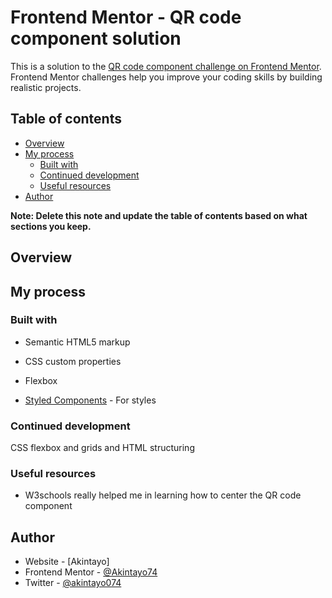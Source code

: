# Frontend Mentor - QR code component solution

This is a solution to the [QR code component challenge on Frontend Mentor](https://www.frontendmentor.io/challenges/qr-code-component-iux_sIO_H). Frontend Mentor challenges help you improve your coding skills by building realistic projects. 

## Table of contents

- [Overview](#overview)
- [My process](#my-process)
  - [Built with](#built-with)
  - [Continued development](#continued-development)
  - [Useful resources](#useful-resources)
- [Author](#author)


**Note: Delete this note and update the table of contents based on what sections you keep.**

## Overview

## My process

### Built with

- Semantic HTML5 markup
- CSS custom properties
- Flexbox

- [Styled Components](https://styled-components.com/) - For styles




### Continued development

CSS flexbox and grids and HTML structuring

### Useful resources

- W3schools really helped me in learning how to center the QR code component

## Author

- Website - [Akintayo]
- Frontend Mentor - [@Akintayo74](https://www.frontendmentor.io/profile/Akintayo74)
- Twitter - [@akintayo074](https://www.twitter.com/)

